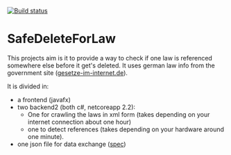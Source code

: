 [![Build status](https://dev.azure.com/TheMinefighter/SafeDeleteForLaw/_apis/build/status/SafeDeleteForLaw-.NET%20Desktop-CI)](https://dev.azure.com/TheMinefighter/SafeDeleteForLaw/_build/latest?definitionId=7)
# SafeDeleteForLaw
This projects aim is it to provide a way to check if one law is referenced somewhere else before it get's deleted.
It uses german law info from the government site ([gesetze-im-internet.de](gesetze-im-internet.de)).

It is divided in:
 - a frontend (javafx)
 - two backend2 (both c#, netcoreapp 2.2):
   - One for crawling the laws in xml form (takes depending on your internet connection about one hour) 
   - one to detect references (takes depending on your hardware around one minute).
 - one json file for data exchange ([spec](./ExchangeJsonSpec.md))
